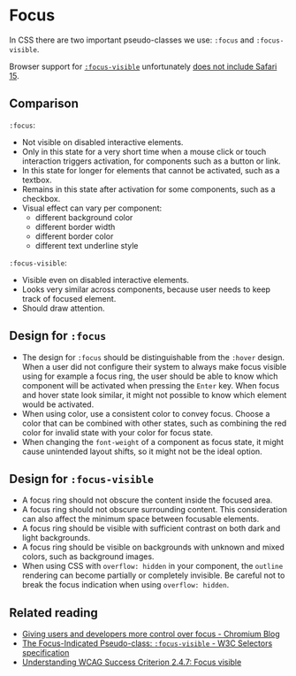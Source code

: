 <!-- @license CC0-1.0 -->

# Focus

In CSS there are two important pseudo-classes we use: `:focus` and `:focus-visible`.

Browser support for [`:focus-visible`](https://developer.mozilla.org/en-US/docs/Web/CSS/:focus-visible) unfortunately [does not include Safari 15](https://caniuse.com/css-focus-visible).

## Comparison

`:focus`:

- Not visible on disabled interactive elements.
- Only in this state for a very short time when a mouse click or touch interaction triggers activation, for components such as a button or link.
- In this state for longer for elements that cannot be activated, such as a textbox.
- Remains in this state after activation for some components, such as a checkbox.
- Visual effect can vary per component:
  - different background color
  - different border width
  - different border color
  - different text underline style

`:focus-visible`:

- Visible even on disabled interactive elements.
- Looks very similar across components, because user needs to keep track of focused element.
- Should draw attention.

## Design for `:focus`

- The design for `:focus` should be distinguishable from the `:hover` design. When a user did not configure their system to always make focus visible using for example a focus ring, the user should be able to know which component will be activated when pressing the `Enter` key. When focus and hover state look similar, it might not possible to know which element would be activated.
- When using color, use a consistent color to convey focus. Choose a color that can be combined with other states, such as combining the red color for invalid state with your color for focus state.
- When changing the `font-weight` of a component as focus state, it might cause unintended layout shifts, so it might not be the ideal option.

## Design for `:focus-visible`

- A focus ring should not obscure the content inside the focused area.
- A focus ring should not obscure surrounding content. This consideration can also affect the minimum space between focusable elements.
- A focus ring should be visible with sufficient contrast on both dark and light backgrounds.
- A focus ring should be visible on backgrounds with unknown and mixed colors, such as background images.
- When using CSS with `overflow: hidden` in your component, the `outline` rendering can become partially or completely invisible. Be careful not to break the focus indication when using `overflow: hidden`.

## Related reading

- [Giving users and developers more control over focus - Chromium Blog](https://blog.chromium.org/2020/09/giving-users-and-developers-more.html)
- [The Focus-Indicated Pseudo-class: `:focus-visible` - W3C Selectors specification](https://www.w3.org/TR/selectors-4/#the-focus-visible-pseudo)
- [Understanding WCAG Success Criterion 2.4.7: Focus visible](https://www.w3.org/TR/UNDERSTANDING-WCAG20/navigation-mechanisms-focus-visible.html)
